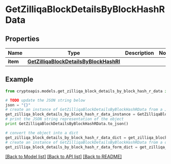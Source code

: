 # GetZilliqaBlockDetailsByBlockHashRData


## Properties
Name | Type | Description | Notes
------------ | ------------- | ------------- | -------------
**item** | [**GetZilliqaBlockDetailsByBlockHashRI**](GetZilliqaBlockDetailsByBlockHashRI.md) |  | 

## Example

```python
from cryptoapis.models.get_zilliqa_block_details_by_block_hash_r_data import GetZilliqaBlockDetailsByBlockHashRData

# TODO update the JSON string below
json = "{}"
# create an instance of GetZilliqaBlockDetailsByBlockHashRData from a JSON string
get_zilliqa_block_details_by_block_hash_r_data_instance = GetZilliqaBlockDetailsByBlockHashRData.from_json(json)
# print the JSON string representation of the object
print GetZilliqaBlockDetailsByBlockHashRData.to_json()

# convert the object into a dict
get_zilliqa_block_details_by_block_hash_r_data_dict = get_zilliqa_block_details_by_block_hash_r_data_instance.to_dict()
# create an instance of GetZilliqaBlockDetailsByBlockHashRData from a dict
get_zilliqa_block_details_by_block_hash_r_data_form_dict = get_zilliqa_block_details_by_block_hash_r_data.from_dict(get_zilliqa_block_details_by_block_hash_r_data_dict)
```
[[Back to Model list]](../README.md#documentation-for-models) [[Back to API list]](../README.md#documentation-for-api-endpoints) [[Back to README]](../README.md)


